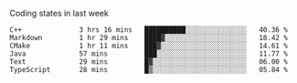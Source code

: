 Coding states in last week

<!--START_SECTION:waka-->

```text
C++              3 hrs 16 mins   ██████████░░░░░░░░░░░░░░░   40.36 %
Markdown         1 hr 29 mins    ████▓░░░░░░░░░░░░░░░░░░░░   18.42 %
CMake            1 hr 11 mins    ███▓░░░░░░░░░░░░░░░░░░░░░   14.61 %
Java             57 mins         ███░░░░░░░░░░░░░░░░░░░░░░   11.77 %
Text             29 mins         █▓░░░░░░░░░░░░░░░░░░░░░░░   06.00 %
TypeScript       28 mins         █▒░░░░░░░░░░░░░░░░░░░░░░░   05.84 %
```

<!--END_SECTION:waka-->

